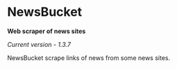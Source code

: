 # NewsBucket
**Web scraper of news sites**

*Current version - 1.3.7*

NewsBucket scrape links of news from some news sites.
